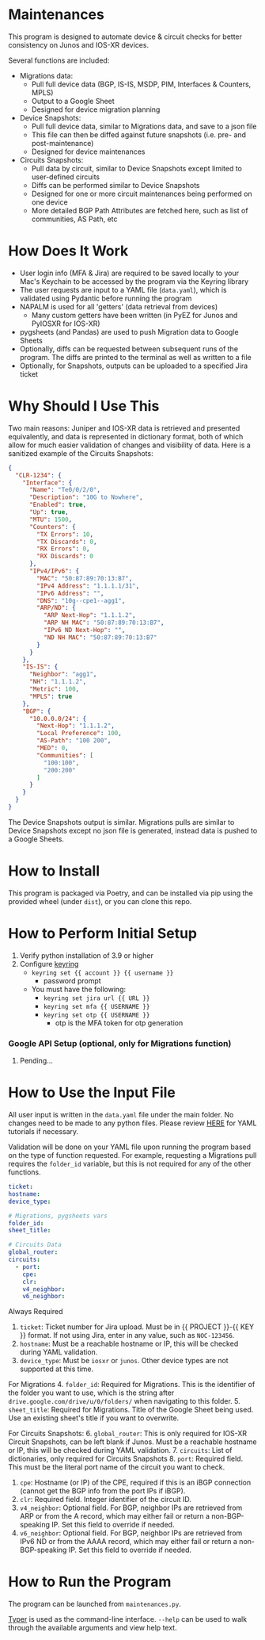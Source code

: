 # Maintenances

This program is designed to automate device & circuit checks for better consistency on Junos and IOS-XR devices. 

Several functions are included:

- Migrations data:
    - Pull full device data (BGP, IS-IS, MSDP, PIM, Interfaces & Counters, MPLS)
    - Output to a Google Sheet
    - Designed for device migration planning
- Device Snapshots:
    - Pull full device data, similar to Migrations data, and save to a json file
    - This file can then be diffed against future snapshots (i.e. pre- and post-maintenance)
    - Designed for device maintenances
- Circuits Snapshots:
    - Pull data by circuit, similar to Device Snapshots except limited to user-defined circuits
    - Diffs can be performed similar to Device Snapshots
    - Designed for one or more circuit maintenances being performed on one device
    - More detailed BGP Path Attributes are fetched here, such as list of communities, AS Path, etc

# How Does It Work

- User login info (MFA & Jira) are required to be saved locally to your Mac's Keychain to be accessed by the program via the Keyring library
- The user requests are input to a YAML file (`data.yaml`), which is validated using Pydantic before running the program
- NAPALM is used for all 'getters' (data retrieval from devices)
    - Many custom getters have been written (in PyEZ for Junos and PyIOSXR for IOS-XR)
- pygsheets (and Pandas) are used to push Migration data to Google Sheets
- Optionally, diffs can be requested between subsequent runs of the program. The diffs are printed to the terminal as well as written to a file
- Optionally, for Snapshots, outputs can be uploaded to a specified Jira ticket

# Why Should I Use This

Two main reasons: Juniper and IOS-XR data is retrieved and presented equivalently, and data is represented in dictionary format, both of which allow for much easier validation of changes and visibility of data. Here is a sanitized example of the Circuits Snapshots:

```json
{
  "CLR-1234": {
    "Interface": {
      "Name": "Te0/0/2/0",
      "Description": "10G to Nowhere",
      "Enabled": true,
      "Up": true,
      "MTU": 1500,
      "Counters": {
        "TX Errors": 10,
        "TX Discards": 0,
        "RX Errors": 0,
        "RX Discards": 0
      },
      "IPv4/IPv6": {
        "MAC": "50:87:89:70:13:B7",
        "IPv4 Address": "1.1.1.1/31",
        "IPv6 Address": "",
        "DNS": "10g--cpe1--agg1",
        "ARP/ND": {
          "ARP Next-Hop": "1.1.1.2",
          "ARP NH MAC": "50:87:89:70:13:B7",
          "IPv6 ND Next-Hop": "",
          "ND NH MAC": "50:87:89:70:13:B7"
        }
      }
    },
    "IS-IS": {
      "Neighbor": "agg1",
      "NH": "1.1.1.2",
      "Metric": 100,
      "MPLS": true
    },
    "BGP": {
      "10.0.0.0/24": {
        "Next-Hop": "1.1.1.2",
        "Local Preference": 100,
        "AS-Path": "100 200",
        "MED": 0,
        "Communities": [
          "100:100",
          "200:200"
        ]
      }
    }
  }
}
```

The Device Snapshots output is similar. Migrations pulls are similar to Device Snapshots except no json file is generated, instead data is pushed to a Google Sheets.

# How to Install

This program is packaged via Poetry, and can be installed via pip using the provided wheel (under `dist`), or you can clone this repo. 

# How to Perform Initial Setup

1. Verify python installation of 3.9 or higher
3. Configure [keyring](https://pypi.org/project/keyring/)
    - `keyring set {{ account }} {{ username }}`
        - password prompt
    - You must have the following:
        - `keyring set jira url {{ URL }}`
        - `keyring set mfa {{ USERNAME }}`
        - `keyring set otp {{ USERNAME }}`
            - otp is the MFA token for otp generation

### Google API Setup (optional, only for Migrations function)

1. Pending...

# How to Use the Input File

All user input is written in the `data.yaml` file under the main folder. No changes need to be made to any python files. Please review [HERE](https://www.w3schools.io/file/yaml-introduction/) for YAML tutorials if necessary.

Validation will be done on your YAML file upon running the program based on the type of function requested. For example, requesting a Migrations pull requires the `folder_id` variable, but this is not required for any of the other functions.

```yaml
ticket: 
hostname: 
device_type:

# Migrations, pygsheets vars
folder_id: 
sheet_title:

# Circuits Data
global_router:
circuits:
  - port:
    cpe:
    clr:
    v4_neighbor:
    v6_neighbor:
```

Always Required
1. `ticket`: Ticket number for Jira upload. Must be in {{ PROJECT }}-{{ KEY }} format. If not using Jira, enter in any value, such as `NOC-123456`.
2. `hostname`: Must be a reachable hostname or IP, this will be checked during YAML validation.
3. `device_type`: Must be `iosxr` or `junos`. Other device types are not supported at this time.

For Migrations
4. `folder_id`: Required for Migrations. This is the identifier of the folder you want to use, which is the string after `drive.google.com/drive/u/0/folders/` when navigating to this folder.
5. `sheet_title`: Required for Migrations. Title of the Google Sheet being used. Use an existing sheet's title if you want to overwrite.

For Circuits Snapshots:
6. `global_router`: This is only required for IOS-XR Circuit Snapshots, can be left blank if Junos. Must be a reachable hostname or IP, this will be checked during YAML validation.
7. `circuits`: List of dictionaries, only required for Circuits Snapshots
8. `port`: Required field. This must be the literal port name of the circuit you want to check.
1. `cpe`: Hostname (or IP) of the CPE, required if this is an iBGP connection (cannot get the BGP info from the port IPs if iBGP).
1. `clr`: Required field. Integer identifier of the circuit ID.
1. `v4_neighbor`: Optional field. For BGP, neighbor IPs are retrieved from ARP or from the A record, which may either fail or return a non-BGP-speaking IP. Set this field to override if needed.
1. `v6_neighbor`: Optional field. For BGP, neighbor IPs are retrieved from IPv6 ND or from the AAAA record, which may either fail or return a non-BGP-speaking IP. Set this field to override if needed.

# How to Run the Program

The program can be launched from `maintenances.py`.

[Typer](https://typer.tiangolo.com) is used as the command-line interface. `--help` can be used to walk through the available arguments and view help text.